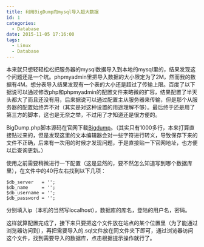 ```yaml
---
title: 利用BigDump向mysql导入超大数据
id: 1
categories:
  - Database
date: 2015-11-05 17:16:00
tags:
  - Linux
  - Database
---
```


本来就只想轻轻松松把服务器的mysql数据导入到本地的mysql里的，结果发现这个问题还是一个坑。phpmyadmin里把导入数据的大小限定为了2M，然而我的数据有4M。想分表导入结果发现有一个表的大小还是超过了传输上限。百度了以下据说可以通过修改php和phpmyadmin的配置文件来略微的扩容，结果配置了半天头都大了而且还没有用，后来据说可以通过配置主从服务器来传输，但是那个从服务器的配置始终弄不对（其实是对这种设置的用途理解不够）。最后终于还是用了第三方的脚本，这也是无奈之举，不过用了才知道还是很方便的。

BigDump.php脚本源码在官网下载[Bigdump](http://www.ozerov.de/bigdump/)。（其实只有1000多行，本来打算直接贴过来的，但是发现这里的文本编辑器会对一些字符进行转义，导致保存下来的文件不正确，后来有一次用的时候才发现问题，于是直接贴一下官网地址，也方便以后查询更新。）

使用之前需要稍微进行一下配置（这是显然的，要不然怎么知道写到哪个数据库里），在文件中的40行左右找到以下几项：
```
$db_server   = '';
$db_name     = '';
$db_username = '';
$db_password = '';
```
分别填入ip（本机的当然写localhost），数据库的库名，登陆的用户名，密码。

这样就算配置完成了，接下来只要把这个文件放在站点的某个位置里（为了能通过浏览器访问到），再把需要导入的.sql文件放在同文件夹下即可，通过浏览器访问这个文件，找到需要导入的数据库，点击根据提示操作就行了。
